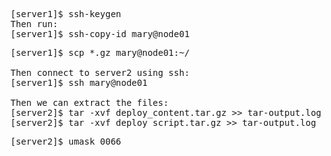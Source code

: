 <pre>
[server1]$ ssh-keygen
Then run:
[server1]$ ssh-copy-id mary@node01
</pre>
<pre>
[server1]$ scp *.gz mary@node01:~/

Then connect to server2 using ssh:
[server1]$ ssh mary@node01

Then we can extract the files:
[server2]$ tar -xvf deploy_content.tar.gz >> tar-output.log
[server2]$ tar -xvf deploy_script.tar.gz >> tar-output.log
</pre>

<pre>
[server2]$ umask 0066
</pre>